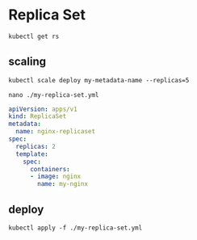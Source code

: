 # Replica Set
```txt
kubectl get rs
```


## scaling
```txt
kubectl scale deploy my-metadata-name --replicas=5
```


`nano ./my-replica-set.yml`
```yaml
apiVersion: apps/v1
kind: ReplicaSet
metadata:
  name: nginx-replicaset
spec:
  replicas: 2
  template:
    spec:
      containers:
      - image: nginx
        name: my-nginx
```


## deploy
```txt
kubectl apply -f ./my-replica-set.yml
```
